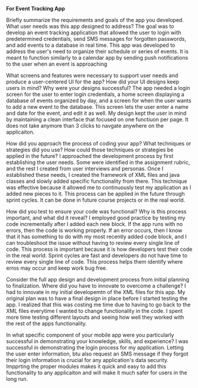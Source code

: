 **For Event Tracking App**

Briefly summarize the requirements and goals of the app you developed. What user needs was this app designed to address?
The goal was to develop an event tracking application that allowed the user to login with predetermined credentials, send SMS messages for forgotten passwords, and add events to a database in real time. 
This app was developed to address the user's need to organize their schedule or series of events. It is meant to function similarly to a calendar app by sending push notifications to the user when an event is approaching

What screens and features were necessary to support user needs and produce a user-centered UI for the app? How did your UI designs keep users in mind? Why were your designs successful?
The app needed a login screen for the user to enter login credentials, a home screen displaying a database of events organized by day, and a screen for when the user wants to add a new event to the database.
This screen lets the user enter a name and date for the event, and edit it as well. My design kept the user in mind by maintaining a clean interface that focused on one functiuon per page. It does not take anymore than 3 clicks to navgate anywhere on the applicaiton. 

How did you approach the process of coding your app? What techniques or strategies did you use? How could those techniques or strategies be applied in the future?
I approached the development process by first establishing the user needs. Some were identified in the assignment rubric, and the rest I created from user interviews and personas. Once I established these needs, I created the framework of XML files and java classes and slowly added specific functionality from there. This technique was effective because it allowed me to continuously test my application as I added new pieces to it. This process can be applied in the future through sprint cycles. It can be done in future course projects or in the real world. 

How did you test to ensure your code was functional? Why is this process important, and what did it reveal?
I employed good practice by testing my code incrementally after I added each new block. If the app runs with no errors, then the code is working properly. If an error occurs, then I know that it has something to do with my most recently added code block, and I can troubleshoot the issue without having to review every single line of code. This process is important because it is how developers test their code in the real world. Sprint cycles are fast and developers do not have time to review every single line of code. This process helps them identify where erros may occur and keep work bug free.  

Consider the full app design and development process from initial planning to finalization. Where did you have to innovate to overcome a challenge?
I had to innovate in my initial developemtn of the XML files for this app. My original plan was to have a final design in place before I started testing the app. I realized that this was costing me time due to having to go back to the XML files everytime I wanted to change functionality in the code. I spent more time testing different layouts and seeing how well they worked with the rest of the apps functionality. 

In what specific component of your mobile app were you particularly successful in demonstrating your knowledge, skills, and experience?
I was successful in demonstrating the login process for my application. Letting the user enter information, btu also request an SMS message if they forgot their login information is crucial for any application's data security. Impprting the proper modules makes it quick and easy to add this functionality to any applicaiton and will make it much safer for users in the long run. 
